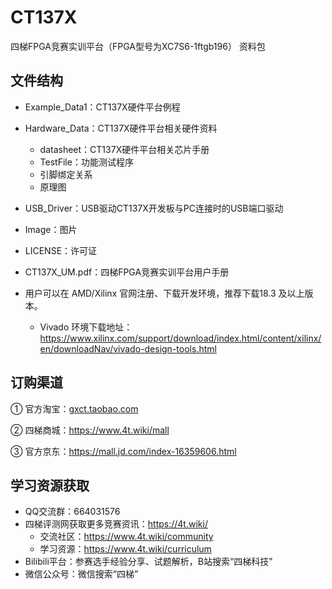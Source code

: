 # CT137X

四梯FPGA竞赛实训平台（FPGA型号为XC7S6-1ftgb196） 资料包



## 文件结构

- Example_Data1：CT137X硬件平台例程

- Hardware_Data：CT137X硬件平台相关硬件资料
  - datasheet：CT137X硬件平台相关芯片手册
  - TestFile：功能测试程序
  - 引脚绑定关系
  - 原理图
  
- USB_Driver：USB驱动CT137X开发板与PC连接时的USB端口驱动

- Image：图片

- LICENSE：许可证

- CT137X_UM.pdf：四梯FPGA竞赛实训平台用户手册

- 用户可以在 AMD/Xilinx 官网注册、下载开发环境，推荐下载18.3 及以上版本。

  - Vivado 环境下载地址：https://www.xilinx.com/support/download/index.html/content/xilinx/en/downloadNav/vivado-design-tools.html

  

## 订购渠道

① 官方淘宝：[gxct.taobao.com]()

② 四梯商城：https://www.4t.wiki/mall

③ 官方京东：https://mall.jd.com/index-16359606.html



## 学习资源获取

- QQ交流群：664031576
- 四梯评测网获取更多竞赛资讯：https://4t.wiki/
  - 交流社区：https://www.4t.wiki/community
  - 学习资源：https://www.4t.wiki/curriculum
- Bilibili平台：参赛选手经验分享、试题解析，B站搜索“四梯科技”
- 微信公众号：微信搜索“四梯”